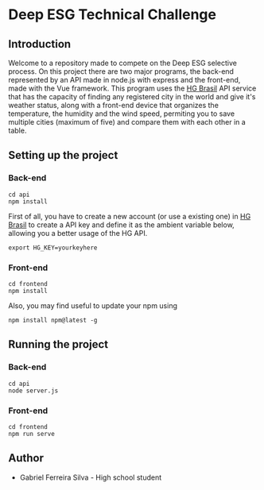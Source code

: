 # Deep ESG Technical Challenge

## Introduction
Welcome to a repository made to compete on the Deep ESG selective process. On this project there are two major programs, the back-end represented by an API made in node.js with express and the front-end, made with the Vue framework. This program uses the [HG Brasil](https://www.hgbrasil.com) API service that has the capacity of finding any registered city in the world and give it's weather status, along with a front-end device that organizes the temperature, the humidity and the wind speed, permiting you to save multiple cities (maximum of five) and compare them with each other in a table.


## Setting up the project
### Back-end

```
cd api
npm install
```

First of all, you have to create a new account (or use a existing one) in [HG Brasil](https://www.hgbrasil.com) to create a API key and define it as the ambient variable below, allowing you a better usage of the HG API.

```
export HG_KEY=yourkeyhere
```

### Front-end

```
cd frontend
npm install
```

Also, you may find useful to update your npm using

```
npm install npm@latest -g
```

## Running the project

### Back-end

```
cd api
node server.js
```

### Front-end

```
cd frontend
npm run serve
```

## Author

* Gabriel Ferreira Silva - High school student